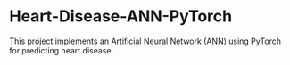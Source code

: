 # Heart-Disease-ANN-PyTorch
This project implements an Artificial Neural Network (ANN) using PyTorch for predicting heart disease. 
